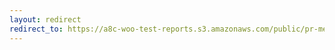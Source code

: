 ```yaml
---
layout: redirect
redirect_to: https://a8c-woo-test-reports.s3.amazonaws.com/public/pr-merge/44399/e2e/index.html
---
```

